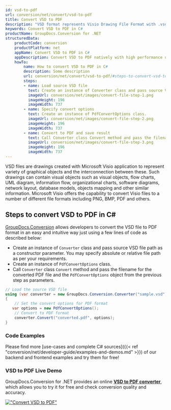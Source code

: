 ```yaml
---
id: vsd-to-pdf
url: conversion/net/convert/vsd-to-pdf
title: Convert VSD to PDF
description: "VSD format represents Visio Drawing File Format with .vsd extension. Learn how to convert VSD to PDF file programmatically in C# language using GroupDocs.Conversion for .NET library."
keywords: Convert VSD to PDF in C#
productName: GroupDocs.Conversion for .NET
structuredData:
    productCode: conversion
    productPlatform: net
    appName: Convert VSD to PDF in C#
    appDescription: Convert VSD to PDF natively with high performance using C# language and server side GroupDocs.Conversion for .NET APIs, without the use of any software like Microsoft or Open Office.
    howTo:
        name: How to convert VSD to PDF in C# 
        description: Some description
        url: conversion/net/convert/vsd-to-pdf/#steps-to-convert-vsd-to-pdf-in-c
        steps:
        - name: Load source VSD file 
          text: Create an instance of Converter class and pass source VSD file path as a constructor parameter. You may specify absolute or relative file path as per your requirements. 
          imageUrl: conversion/net/images/convert-file-step-1.png
          imageHeight: 196
          imageWidth: 737
        - name: Specify convert options 
          text: Create an instance of PdfConvertOptions class.
          imageUrl: conversion/net/images/convert-file-step-2.png
          imageHeight: 196
          imageWidth: 737
        - name: Convert to PDF and save result 
          text: Call Converter class Convert method and pass the filename for the converted HTML file and the PdfConvertOptions object from the previous step as parameters.
          imageUrl: conversion/net/images/convert-file-step-3.png
          imageHeight: 196
          imageWidth: 737
---
```


VSD files are drawings created with Microsoft Visio application to represent variety of graphical objects and the interconnection between these. Such drawings can contain visual objects such as visual objects, flow charts, UML diagram, information flow, organizational charts, software diagrams, network layout, database models, objects mapping and other similar information. Microsoft Visio offers the capability to convert Visio files to a number of different file formats including PNG, BMP, PDF and others.

## Steps to convert VSD to PDF in C#

[GroupDocs.Conversion](https://products.groupdocs.com/conversion/net) allows developers to convert the VSD file to PDF format in an easy and intuitive way just using a few lines of code as described below:

* Create an instance of `Converter` class and pass source VSD file path as a constructor parameter. You may specify absolute or relative file path as per your requirements. 
* Create an instance of `PdfConvertOptions` class.
* Call `Converter` class `Convert` method and pass the filename for the converted PDF file and the `PdfConvertOptions` object from the previous step as parameters.

```csharp
// Load the source VSD file
using (var converter = new GroupDocs.Conversion.Converter("sample.vsd"))
{
    // Set the convert options for PDF format
   var options = new PdfConvertOptions();
    // Convert to PDF format
    converter.Convert("converted.pdf", options);
}
```

### Code Examples

Please find more [use-cases and complete C# sources]({{< ref "conversion/net/developer-guide/examples-and-demos.md" >}}) of our backend and frontend examples and try them for free!

### VSD to PDF Live Demo

GroupDocs.Conversion for .NET provides an online [**VSD to PDF converter**](https://products.groupdocs.app/conversion/vsd-to-pdf), which allows you to try it for free and check conversion quality and accuracy.

[!["Convert VSD to PDF"](conversion/net/images/convert-to-pdf/convert-vsd-to-pdf.png)](https://products.groupdocs.app/conversion/vsd-to-pdf)